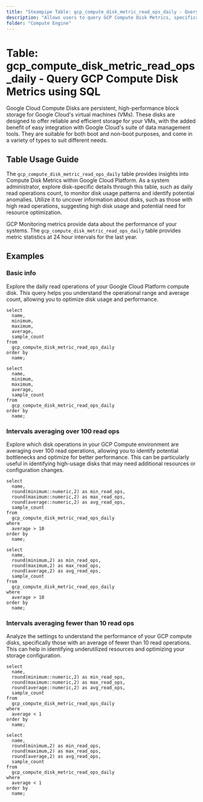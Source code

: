 ```yaml
---
title: "Steampipe Table: gcp_compute_disk_metric_read_ops_daily - Query GCP Compute Disk Metrics using SQL"
description: "Allows users to query GCP Compute Disk Metrics, specifically the daily read operations count, providing insights into disk usage patterns and potential anomalies."
folder: "Compute Engine"
---
```


# Table: gcp_compute_disk_metric_read_ops_daily - Query GCP Compute Disk Metrics using SQL

Google Cloud Compute Disks are persistent, high-performance block storage for Google Cloud's virtual machines (VMs). These disks are designed to offer reliable and efficient storage for your VMs, with the added benefit of easy integration with Google Cloud's suite of data management tools. They are suitable for both boot and non-boot purposes, and come in a variety of types to suit different needs.

## Table Usage Guide

The `gcp_compute_disk_metric_read_ops_daily` table provides insights into Compute Disk Metrics within Google Cloud Platform. As a system administrator, explore disk-specific details through this table, such as daily read operations count, to monitor disk usage patterns and identify potential anomalies. Utilize it to uncover information about disks, such as those with high read operations, suggesting high disk usage and potential need for resource optimization.

GCP Monitoring metrics provide data about the performance of your systems. The `gcp_compute_disk_metric_read_ops_daily` table provides metric statistics at 24 hour intervals for the last year.

## Examples

### Basic info
Explore the daily read operations of your Google Cloud Platform compute disk. This query helps you understand the operational range and average count, allowing you to optimize disk usage and performance.

```sql+postgres
select
  name,
  minimum,
  maximum,
  average,
  sample_count
from
  gcp_compute_disk_metric_read_ops_daily
order by
  name;
```

```sql+sqlite
select
  name,
  minimum,
  maximum,
  average,
  sample_count
from
  gcp_compute_disk_metric_read_ops_daily
order by
  name;
```

### Intervals averaging over 100 read ops
Explore which disk operations in your GCP Compute environment are averaging over 100 read operations, allowing you to identify potential bottlenecks and optimize for better performance. This can be particularly useful in identifying high-usage disks that may need additional resources or configuration changes.

```sql+postgres
select
  name,
  round(minimum::numeric,2) as min_read_ops,
  round(maximum::numeric,2) as max_read_ops,
  round(average::numeric,2) as avg_read_ops,
  sample_count
from
  gcp_compute_disk_metric_read_ops_daily
where
  average > 10
order by
  name;
```

```sql+sqlite
select
  name,
  round(minimum,2) as min_read_ops,
  round(maximum,2) as max_read_ops,
  round(average,2) as avg_read_ops,
  sample_count
from
  gcp_compute_disk_metric_read_ops_daily
where
  average > 10
order by
  name;
```

### Intervals averaging fewer than 10 read ops
Analyze the settings to understand the performance of your GCP compute disks, specifically those with an average of fewer than 10 read operations. This can help in identifying underutilized resources and optimizing your storage configuration.

```sql+postgres
select
  name,
  round(minimum::numeric,2) as min_read_ops,
  round(maximum::numeric,2) as max_read_ops,
  round(average::numeric,2) as avg_read_ops,
  sample_count
from
  gcp_compute_disk_metric_read_ops_daily
where
  average < 1
order by
  name;
```

```sql+sqlite
select
  name,
  round(minimum,2) as min_read_ops,
  round(maximum,2) as max_read_ops,
  round(average,2) as avg_read_ops,
  sample_count
from
  gcp_compute_disk_metric_read_ops_daily
where
  average < 1
order by
  name;
```